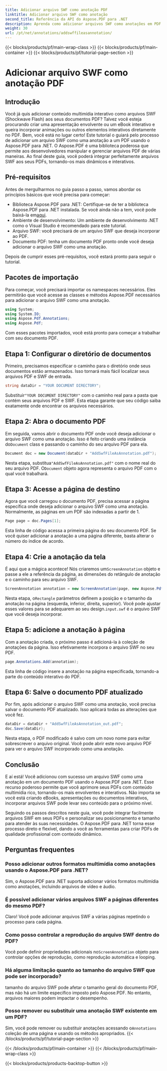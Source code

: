 ```yaml
---
title: Adicionar arquivo SWF como anotação PDF
linktitle: Adicionar arquivo SWF como anotação
second_title: Referência da API do Aspose.PDF para .NET
description: Aprenda como adicionar arquivos SWF como anotações em PDF usando Aspose.PDF para .NET. Aprimore seus PDFs com conteúdo multimídia interativo por meio deste tutorial detalhado.
weight: 30
url: /pt/net/annotations/addswffileasannotation/
---
```


{{< blocks/products/pf/main-wrap-class >}}
{{< blocks/products/pf/main-container >}}
{{< blocks/products/pf/tutorial-page-section >}}

# Adicionar arquivo SWF como anotação PDF

## Introdução

Você já quis adicionar conteúdo multimídia interativo como arquivos SWF (Shockwave Flash) aos seus documentos PDF? Talvez você esteja procurando criar uma apresentação envolvente ou um eBook interativo e queira incorporar animações ou outros elementos interativos diretamente no PDF. Bem, você está no lugar certo! Este tutorial o guiará pelo processo de adicionar um arquivo SWF como uma anotação a um PDF usando o Aspose.PDF para .NET. O Aspose.PDF é uma biblioteca poderosa que permite aos desenvolvedores manipular e gerenciar arquivos PDF de várias maneiras. Ao final deste guia, você poderá integrar perfeitamente arquivos SWF aos seus PDFs, tornando-os mais dinâmicos e interativos.

## Pré-requisitos

Antes de mergulharmos no guia passo a passo, vamos abordar os princípios básicos que você precisa para começar:

- Biblioteca Aspose.PDF para .NET: Certifique-se de ter a biblioteca Aspose.PDF para .NET instalada. Se você ainda não a tem, você pode baixá-la em[aqui](https://releases.aspose.com/pdf/net/).
- Ambiente de desenvolvimento: Um ambiente de desenvolvimento .NET como o Visual Studio é recomendado para este tutorial.
- Arquivo SWF: você precisará de um arquivo SWF que deseja incorporar ao PDF.
- Documento PDF: tenha um documento PDF pronto onde você deseja adicionar o arquivo SWF como uma anotação.

Depois de cumprir esses pré-requisitos, você estará pronto para seguir o tutorial.

## Pacotes de importação

Para começar, você precisará importar os namespaces necessários. Eles permitirão que você acesse as classes e métodos Aspose.PDF necessários para adicionar o arquivo SWF como uma anotação.

```csharp
using System;
using System.IO;
using Aspose.Pdf.Annotations;
using Aspose.Pdf;
```

Com esses pacotes importados, você está pronto para começar a trabalhar com seu documento PDF.

## Etapa 1: Configurar o diretório de documentos

Primeiro, precisamos especificar o caminho para o diretório onde seus documentos estão armazenados. Isso tornará mais fácil localizar seus arquivos PDF e SWF de entrada.

```csharp
string dataDir = "YOUR DOCUMENT DIRECTORY";
```

 Substituir`"YOUR DOCUMENT DIRECTORY"` com o caminho real para a pasta que contém seus arquivos PDF e SWF. Esta etapa garante que seu código saiba exatamente onde encontrar os arquivos necessários.

## Etapa 2: Abra o documento PDF

 Em seguida, vamos abrir o documento PDF onde você deseja adicionar o arquivo SWF como uma anotação. Isso é feito criando uma instância do`Document` class e passando o caminho do seu arquivo PDF para ela.

```csharp
Document doc = new Document(dataDir + "AddSwfFileAsAnnotation.pdf");
```

 Nesta etapa, substitua`"AddSwfFileAsAnnotation.pdf"` com o nome real do seu arquivo PDF. O`Document` objeto agora representa o arquivo PDF com o qual você trabalhará.

## Etapa 3: Acesse a página de destino

Agora que você carregou o documento PDF, precisa acessar a página específica onde deseja adicionar o arquivo SWF como uma anotação. Normalmente, as páginas em um PDF são indexadas a partir de 1.

```csharp
Page page = doc.Pages[1];
```

Esta linha de código acessa a primeira página do seu documento PDF. Se você quiser adicionar a anotação a uma página diferente, basta alterar o número do índice de acordo.

## Etapa 4: Crie a anotação da tela

 É aqui que a mágica acontece! Nós criaremos um`ScreenAnnotation` objeto e passe a ele a referência da página, as dimensões do retângulo de anotação e o caminho para seu arquivo SWF.

```csharp
ScreenAnnotation annotation = new ScreenAnnotation(page, new Aspose.Pdf.Rectangle(0, 400, 600, 700), dataDir + "input.swf");
```

 Nesta etapa, o`Rectangle` parâmetros definem a posição e o tamanho da anotação na página (esquerda, inferior, direita, superior). Você pode ajustar esses valores para se adequarem ao seu design.`input.swf` é o arquivo SWF que você deseja incorporar.

## Etapa 5: adicione a anotação à página

Com a anotação criada, o próximo passo é adicioná-la à coleção de anotações da página. Isso efetivamente incorpora o arquivo SWF no seu PDF.

```csharp
page.Annotations.Add(annotation);
```

Esta linha de código insere a anotação na página especificada, tornando-a parte do conteúdo interativo do PDF.

## Etapa 6: Salve o documento PDF atualizado

Por fim, após adicionar o arquivo SWF como uma anotação, você precisa salvar o documento PDF atualizado. Isso aplicará todas as alterações que você fez.

```csharp
dataDir = dataDir + "AddSwfFileAsAnnotation_out.pdf";
doc.Save(dataDir);
```

Nesta etapa, o PDF modificado é salvo com um novo nome para evitar sobrescrever o arquivo original. Você pode abrir este novo arquivo PDF para ver o arquivo SWF incorporado como uma anotação.

## Conclusão

E aí está! Você adicionou com sucesso um arquivo SWF como uma anotação em um documento PDF usando o Aspose.PDF para .NET. Esse recurso poderoso permite que você aprimore seus PDFs com conteúdo multimídia rico, tornando-os mais envolventes e interativos. Não importa se você está criando eBooks, apresentações ou documentos interativos, incorporar arquivos SWF pode levar seu conteúdo para o próximo nível.

Seguindo os passos descritos neste guia, você pode integrar facilmente arquivos SWF em seus PDFs e personalizar seu posicionamento e tamanho para atender às suas necessidades. O Aspose.PDF para .NET torna esse processo direto e flexível, dando a você as ferramentas para criar PDFs de qualidade profissional com conteúdo dinâmico.

## Perguntas frequentes

### Posso adicionar outros formatos multimídia como anotações usando o Aspose.PDF para .NET?
Sim, o Aspose.PDF para .NET suporta adicionar vários formatos multimídia como anotações, incluindo arquivos de vídeo e áudio.

### É possível adicionar vários arquivos SWF a páginas diferentes do mesmo PDF?
Claro! Você pode adicionar arquivos SWF a várias páginas repetindo o processo para cada página.

### Como posso controlar a reprodução do arquivo SWF dentro do PDF?
 Você pode definir propriedades adicionais no`ScreenAnnotation` objeto para controlar opções de reprodução, como reprodução automática e looping.

### Há alguma limitação quanto ao tamanho do arquivo SWF que pode ser incorporado?
tamanho do arquivo SWF pode afetar o tamanho geral do documento PDF, mas não há um limite específico imposto pelo Aspose.PDF. No entanto, arquivos maiores podem impactar o desempenho.

### Posso remover ou substituir uma anotação SWF existente em um PDF?
 Sim, você pode remover ou substituir anotações acessando o`Annotations` coleção de uma página e usando os métodos apropriados.
{{< /blocks/products/pf/tutorial-page-section >}}

{{< /blocks/products/pf/main-container >}}
{{< /blocks/products/pf/main-wrap-class >}}

{{< blocks/products/products-backtop-button >}}
